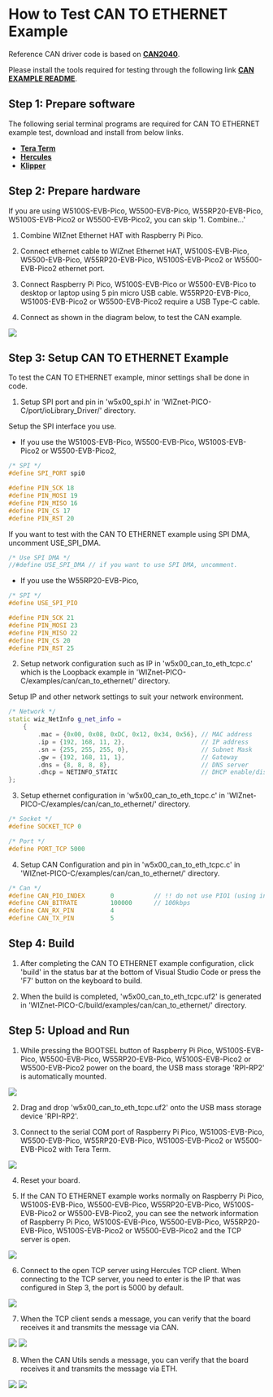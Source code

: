 # How to Test CAN TO ETHERNET Example

Reference CAN driver code is based on [**CAN2040**][link-can_driver].

Please install the tools required for testing through the following link [**CAN EXAMPLE README**][link-can_example_readme].


## Step 1: Prepare software

The following serial terminal programs are required for CAN TO ETHERNET example test, download and install from below links.

- [**Tera Term**][link-tera_term]
- [**Hercules**][link-hercules]
- [**Klipper**][link-klipper]


## Step 2: Prepare hardware

If you are using W5100S-EVB-Pico, W5500-EVB-Pico, W55RP20-EVB-Pico, W5100S-EVB-Pico2 or W5500-EVB-Pico2, you can skip '1. Combine...'

1. Combine WIZnet Ethernet HAT with Raspberry Pi Pico.

2. Connect ethernet cable to WIZnet Ethernet HAT, W5100S-EVB-Pico, W5500-EVB-Pico, W55RP20-EVB-Pico, W5100S-EVB-Pico2 or W5500-EVB-Pico2 ethernet port.

3. Connect Raspberry Pi Pico, W5100S-EVB-Pico or W5500-EVB-Pico to desktop or laptop using 5 pin micro USB cable. W55RP20-EVB-Pico, W5100S-EVB-Pico2 or W5500-EVB-Pico2 require a USB Type-C cable.

4. Connect as shown in the diagram below, to test the CAN example.

![][link-hardware_wiring]


## Step 3: Setup CAN TO ETHERNET Example

To test the CAN TO ETHERNET example, minor settings shall be done in code.

1. Setup SPI port and pin in 'w5x00_spi.h' in 'WIZnet-PICO-C/port/ioLibrary_Driver/' directory.

Setup the SPI interface you use.
- If you use the W5100S-EVB-Pico, W5500-EVB-Pico, W5100S-EVB-Pico2 or W5500-EVB-Pico2,

```cpp
/* SPI */
#define SPI_PORT spi0

#define PIN_SCK 18
#define PIN_MOSI 19
#define PIN_MISO 16
#define PIN_CS 17
#define PIN_RST 20
```

If you want to test with the CAN TO ETHERNET example using SPI DMA, uncomment USE_SPI_DMA.

```cpp
/* Use SPI DMA */
//#define USE_SPI_DMA // if you want to use SPI DMA, uncomment.
```
- If you use the W55RP20-EVB-Pico,
```cpp
/* SPI */
#define USE_SPI_PIO

#define PIN_SCK 21
#define PIN_MOSI 23
#define PIN_MISO 22
#define PIN_CS 20
#define PIN_RST 25
```

2. Setup network configuration such as IP in 'w5x00_can_to_eth_tcpc.c' which is the Loopback example in 'WIZnet-PICO-C/examples/can/can_to_ethernet/' directory.

Setup IP and other network settings to suit your network environment.

```cpp
/* Network */
static wiz_NetInfo g_net_info =
    {
        .mac = {0x00, 0x08, 0xDC, 0x12, 0x34, 0x56}, // MAC address
        .ip = {192, 168, 11, 2},                     // IP address
        .sn = {255, 255, 255, 0},                    // Subnet Mask
        .gw = {192, 168, 11, 1},                     // Gateway
        .dns = {8, 8, 8, 8},                         // DNS server
        .dhcp = NETINFO_STATIC                       // DHCP enable/disable
};
```

3. Setup ethernet configuration in 'w5x00_can_to_eth_tcpc.c' in 'WIZnet-PICO-C/examples/can/can_to_ethernet/' directory.

```cpp
/* Socket */
#define SOCKET_TCP 0

/* Port */
#define PORT_TCP 5000
```

4. Setup CAN Configuration and pin in 'w5x00_can_to_eth_tcpc.c' in 'WIZnet-PICO-C/examples/can/can_to_ethernet/' directory.

```cpp
/* Can */
#define CAN_PIO_INDEX       0           // !! do not use PIO1 (using in w5x00) !!
#define CAN_BITRATE         100000      // 100kbps
#define CAN_RX_PIN          4
#define CAN_TX_PIN          5
```



## Step 4: Build

1. After completing the CAN TO ETHERNET example configuration, click 'build' in the status bar at the bottom of Visual Studio Code or press the 'F7' button on the keyboard to build.

2. When the build is completed, 'w5x00_can_to_eth_tcpc.uf2' is generated in 'WIZnet-PICO-C/build/examples/can/can_to_ethernet/' directory.



## Step 5: Upload and Run

1. While pressing the BOOTSEL button of Raspberry Pi Pico, W5100S-EVB-Pico, W5500-EVB-Pico, W55RP20-EVB-Pico, W5100S-EVB-Pico2 or W5500-EVB-Pico2 power on the board, the USB mass storage 'RPI-RP2' is automatically mounted.

![][link-raspberry_pi_pico_usb_mass_storage]

2. Drag and drop 'w5x00_can_to_eth_tcpc.uf2' onto the USB mass storage device 'RPI-RP2'.

3. Connect to the serial COM port of Raspberry Pi Pico, W5100S-EVB-Pico, W5500-EVB-Pico, W55RP20-EVB-Pico, W5100S-EVB-Pico2 or W5500-EVB-Pico2 with Tera Term.

![][link-connect_to_serial_com_port]

4. Reset your board.

5. If the CAN TO ETHERNET example works normally on Raspberry Pi Pico, W5100S-EVB-Pico, W5500-EVB-Pico, W55RP20-EVB-Pico, W5100S-EVB-Pico2 or W5500-EVB-Pico2, you can see the network information of Raspberry Pi Pico, W5100S-EVB-Pico, W5500-EVB-Pico, W55RP20-EVB-Pico, W5100S-EVB-Pico2 or W5500-EVB-Pico2 and the TCP server is open.

![][link-see_network_information_of_raspberry_pi_pico_and_open_tcp_server]

6. Connect to the open TCP server using Hercules TCP client. When connecting to the TCP server, you need to enter is the IP that was configured in Step 3, the port is 5000 by default.

![][link-connect_to_tcp_server_using_hercules_tcp_client]

7. When the TCP client sends a message, you can verify that the board receives it and transmits the message via CAN.

![][link-see_send_message_by_hercules_tcp_client]
![][link-see_recv_message_by_can_utils]

8. When the CAN Utils sends a message, you can verify that the board receives it and transmits the message via ETH.

![][link-see_send_message_by_can_utils]
![][link-see_recv_message_by_hercules_tcp_client]


<!--
Link
-->

[link-can_driver]: https://github.com/KevinOConnor/can2040
[link-can_example_readme]: https://github.com/WIZnet-ioNIC/WIZnet-PICO-C/blob/main/examples/can/README.md
[link-tera_term]: https://osdn.net/projects/ttssh2/releases/
[link-hercules]: https://www.hw-group.com/software/hercules-setup-utility
[link-klipper]: https://www.klipper3d.org/
[link-hardware_wiring]: https://github.com/WIZnet-ioNIC/WIZnet-PICO-C/blob/main/static/images/can/can_to_ethernet/hardware_wiring.png
[link-raspberry_pi_pico_usb_mass_storage]: https://github.com/WIZnet-ioNIC/WIZnet-PICO-C/blob/main/static/images/can/can_to_ethernet/raspberry_pi_pico_usb_mass_storage.png
[link-connect_to_serial_com_port]: https://github.com/WIZnet-ioNIC/WIZnet-PICO-C/blob/main/static/images/can/can_to_ethernet/connect_to_serial_com_port.png
[link-see_network_information_of_raspberry_pi_pico_and_open_tcp_server]: https://github.com/WIZnet-ioNIC/WIZnet-PICO-C/blob/main/static/images/can/can_to_ethernet/see_network_information_of_raspberry_pi_pico_and_open_tcp_server.png
[link-connect_to_tcp_server_using_hercules_tcp_client]: https://github.com/WIZnet-ioNIC/WIZnet-PICO-C/blob/main/static/images/can/can_to_ethernet/connect_to_tcp_server_using_hercules_tcp_client.png
[link-see_send_message_by_hercules_tcp_client]: https://github.com/WIZnet-ioNIC/WIZnet-PICO-C/blob/main/static/images/can/can_to_ethernet/see_send_message_by_hercules_tcp_client.png
[link-see_recv_message_by_can_utils]: https://github.com/WIZnet-ioNIC/WIZnet-PICO-C/blob/main/static/images/can/can_to_ethernet/see_recv_message_by_can_utils.png
[link-see_send_message_by_can_utils]: https://github.com/WIZnet-ioNIC/WIZnet-PICO-C/blob/main/static/images/can/can_to_ethernet/see_send_message_by_can_utils.png
[link-see_recv_message_by_hercules_tcp_client]: https://github.com/WIZnet-ioNIC/WIZnet-PICO-C/blob/main/static/images/can/can_to_ethernet/see_recv_message_by_hercules_tcp_client.png
